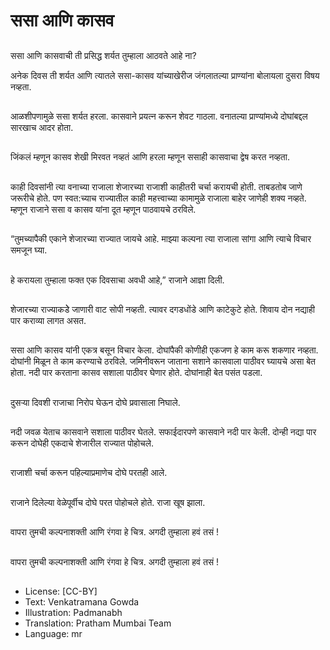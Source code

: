 # ससा आणि कासव

##
ससा आणि कासवाची ती प्रसिद्ध शर्यत तुम्हाला आठवते आहे ना? 

अनेक दिवस ती शर्यत आणि त्यातले ससा-कासव यांच्याखेरीज जंगलातल्या प्राण्यांना बोलायला दुसरा विषय नव्हता. 

##
आळशीपणामुळे ससा शर्यत हरला. कासवाने प्रयत्न करून शेवट गाठला. वनातल्या प्राण्यांमध्ये दोघांबद्दल सारखाच आदर होता. 

##
जिंकलं म्हणून कासव शेखी मिरवत नव्हतं आणि हरला म्हणून ससाही कासवाचा द्वेष करत नव्हता. 

##
काही दिवसांनी त्या वनाच्या राजाला शेजारच्या राजाशी काहीतरी चर्चा करायची होती. ताबडतोब जाणे जरूरीचे होते. पण स्वत:च्याच राज्यातील काही महत्त्वाच्या कामामुळे राजाला बाहेर जाणेही शक्य नव्हते. म्हणून राजाने ससा व कासव यांना दूत म्हणून पाठवायचे ठरविले. 

##
“तुमच्यापैकी एकाने शेजारच्या राज्यात जायचे आहे. माझ्या कल्पना त्या राजाला सांगा आणि त्याचे विचार समजून घ्या. 

##
हे करायला तुम्हाला फक्त एक दिवसाचा अवधी आहे,” राजाने आज्ञा दिली. 

##
शेजारच्या राज्याकडेे जाणारी वाट सोपी नव्हती. त्यावर दगडधोंडे आणि काटेकुटे होते. शिवाय दोन नद्याही पार कराव्या लागत असत. 

##
ससा आणि कासव यांनी एकत्र बसून विचार केला. दोघांपैकी कोणीही एकजण हे काम करू शकणार नव्हता. दोघांनी मिळून ते काम करण्याचे ठरविले. जमिनीवरून जाताना सशाने कासवाला पाठीवर घ्यायचे असा बेत होता. नदी पार करताना कासव सशाला पाठीवर घेणार होते. दोघांनाही बेत पसंत पडला. 

##
दुसऱ्या दिवशी राजाचा निरोप घेऊन दोघे प्रवासाला निघाले. 

##
नदी जवळ येताच कासवाने सशाला पाठीवर घेतले. सफाईदारपणे कासवाने नदी पार केली. दोन्ही नद्या पार करून दोघेही एकदाचे शेजारील राज्यात पोहोचले. 

##
राजाशी चर्चा करून पहिल्याप्रमाणेच दोघे परतही आले. 

##
राजाने दिलेल्या वेळेपूर्वीच दोघे परत पोहोचले होते. राजा खूष झाला. 

##
वापरा तुमची कल्पनाशक्ती आणि रंगवा हे चित्र. अगदी तुम्हाला हवं तसं ! 

##
वापरा तुमची कल्पनाशक्ती आणि रंगवा हे चित्र. अगदी तुम्हाला हवं तसं ! 

##
* License: [CC-BY]
* Text: Venkatramana Gowda
* Illustration: Padmanabh
* Translation: Pratham Mumbai Team
* Language: mr
